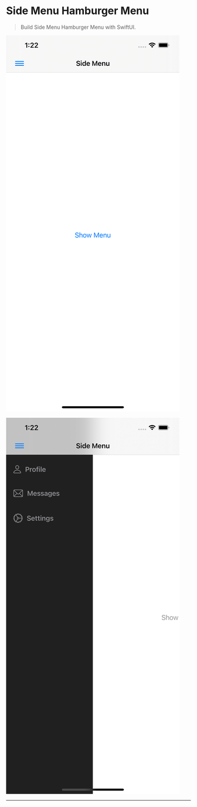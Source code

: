 # Side Menu Hamburger Menu

> Build Side Menu Hamburger Menu with SwiftUI.

![Side Menu Hamburger Menu 1](./SideMenuHamburgerMenu_1.png "Side Menu Hamburger Menu 1")

![Side Menu Hamburger Menu 2](./SideMenuHamburgerMenu_2.png "Side Menu Hamburger Menu 2")

---
